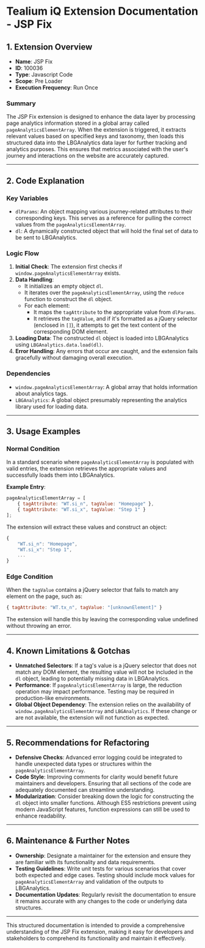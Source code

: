 # Tealium iQ Extension Documentation - JSP Fix

## 1. Extension Overview

- **Name**: JSP Fix
- **ID**: 100036
- **Type**: Javascript Code
- **Scope**: Pre Loader
- **Execution Frequency**: Run Once

### Summary
The JSP Fix extension is designed to enhance the data layer by processing page analytics information stored in a global array called `pageAnalyticsElementArray`. When the extension is triggered, it extracts relevant values based on specified keys and taxonomy, then loads this structured data into the LBGAnalytics data layer for further tracking and analytics purposes. This ensures that metrics associated with the user's journey and interactions on the website are accurately captured.

---

## 2. Code Explanation

### Key Variables
- `dlParams`: An object mapping various journey-related attributes to their corresponding keys. This serves as a reference for pulling the correct values from the `pageAnalyticsElementArray`.
- `dl`: A dynamically constructed object that will hold the final set of data to be sent to LBGAnalytics.

### Logic Flow
1. **Initial Check**: The extension first checks if `window.pageAnalyticsElementArray` exists.
2. **Data Handling**:
   - It initializes an empty object `dl`.
   - It iterates over the `pageAnalyticsElementArray`, using the `reduce` function to construct the `dl` object.
   - For each element:
     - It maps the `tagAttribute` to the appropriate value from `dlParams`.
     - It retrieves the `tagValue`, and if it's formatted as a jQuery selector (enclosed in `[]`), it attempts to get the text content of the corresponding DOM element.
3. **Loading Data**: The constructed `dl` object is loaded into LBGAnalytics using `LBGAnalytics.data.load(dl)`.
4. **Error Handling**: Any errors that occur are caught, and the extension fails gracefully without damaging overall execution.

### Dependencies
- `window.pageAnalyticsElementArray`: A global array that holds information about analytics tags.
- `LBGAnalytics`: A global object presumably representing the analytics library used for loading data.

---

## 3. Usage Examples

### Normal Condition
In a standard scenario where `pageAnalyticsElementArray` is populated with valid entries, the extension retrieves the appropriate values and successfully loads them into LBGAnalytics.

**Example Entry**:
```javascript
pageAnalyticsElementArray = [
    { tagAttribute: "WT.si_n", tagValue: "Homepage" },
    { tagAttribute: "WT.si_x", tagValue: "Step 1" }
];
```
The extension will extract these values and construct an object:
```javascript
{
    "WT.si_n": "Homepage",
    "WT.si_x": "Step 1",
    ...
}
```

### Edge Condition
When the `tagValue` contains a jQuery selector that fails to match any element on the page, such as:
```javascript
{ tagAttribute: "WT.tx_n", tagValue: "[unknownElement]" }
```
The extension will handle this by leaving the corresponding value undefined without throwing an error.

---

## 4. Known Limitations & Gotchas

- **Unmatched Selectors**: If a tag's value is a jQuery selector that does not match any DOM element, the resulting value will not be included in the `dl` object, leading to potentially missing data in LBGAnalytics.
- **Performance**: If `pageAnalyticsElementArray` is large, the reduction operation may impact performance. Testing may be required in production-like environments.
- **Global Object Dependency**: The extension relies on the availability of `window.pageAnalyticsElementArray` and `LBGAnalytics`. If these change or are not available, the extension will not function as expected.

---

## 5. Recommendations for Refactoring

- **Defensive Checks**: Advanced error logging could be integrated to handle unexpected data types or structures within the `pageAnalyticsElementArray`.
- **Code Style**: Improving comments for clarity would benefit future maintainers and developers. Ensuring that all sections of the code are adequately documented can streamline understanding.
- **Modularization**: Consider breaking down the logic for constructing the `dl` object into smaller functions. Although ES5 restrictions prevent using modern JavaScript features, function expressions can still be used to enhance readability.

---

## 6. Maintenance & Further Notes

- **Ownership**: Designate a maintainer for the extension and ensure they are familiar with its functionality and data requirements.
- **Testing Guidelines**: Write unit tests for various scenarios that cover both expected and edge cases. Testing should include mock values for `pageAnalyticsElementArray` and validation of the outputs to LBGAnalytics.
- **Documentation Updates**: Regularly revisit the documentation to ensure it remains accurate with any changes to the code or underlying data structures.

---

This structured documentation is intended to provide a comprehensive understanding of the JSP Fix extension, making it easy for developers and stakeholders to comprehend its functionality and maintain it effectively.